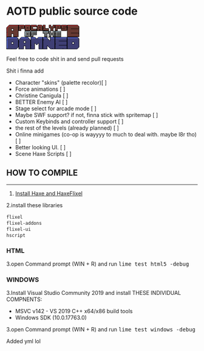
 # AOTD public source code

<img src="assets/sprites/logo3.png"/>

Feel free to code shit in and send pull requests

 Shit i finna add
 - Character "skins" (palette recolor)[ ]
 - Force animations [ ]
 - Christine Canigula [ ]
 - BETTER Enemy AI [ ]
 - Stage select for arcade mode [ ]
 - Maybe SWF support? if not, finna stick with spritemap [ ]
 - Custom Keybinds and controller support [ ]
 - the rest of the levels (already planned) [ ]
 - Online minigames (co-op is wayyyy to much to deal with. maybe l8r tho) [ ]
 - Better looking UI. [ ]
 - Scene Haxe Scripts [ ]

## HOW TO COMPILE
-------------------------------

1. <a href="https://haxeflixel.com/documentation/getting-started/">Install Haxe and HaxeFlixel</a>

2.install these libraries
```
flixel
flixel-addons
flixel-ui
hscript
```
### HTML
3.open Command prompt (WIN + R) and run <tt>lime test html5 -debug</tt>

### WINDOWS
3.Install Visual Studio Community 2019 and install THESE INDIVIDUAL COMPNENTS:

* MSVC v142 - VS 2019 C++ x64/x86 build tools
* Windows SDK (10.0.17763.0)

3.open Command prompt (WIN + R) and run <tt>lime test windows -debug</tt>

Added yml lol
